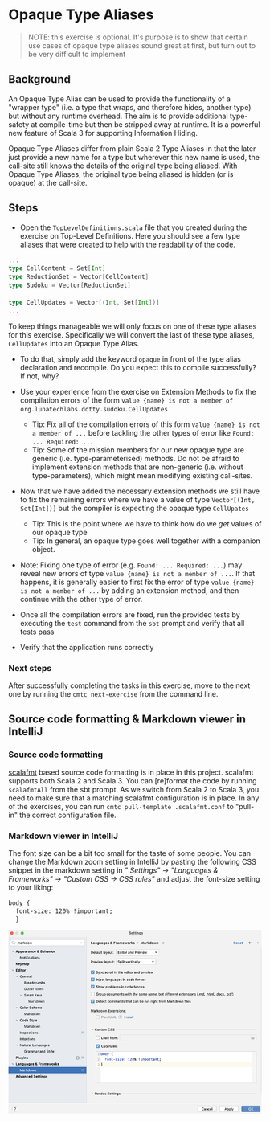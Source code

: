# Opaque Type Aliases

> NOTE: this exercise is optional. It's purpose is to show that certain use
>       cases of opaque type aliases sound great at first, but turn out
>       to be very difficult to implement

## Background

An Opaque Type Alias can be used to provide the functionality of a "wrapper
type" (i.e. a type that wraps, and therefore hides, another type) but without
any runtime overhead. The aim is to provide additional type-safety at
compile-time but then be stripped away at runtime. It is a powerful new feature
of Scala 3 for supporting Information Hiding.

Opaque Type Aliases differ from plain Scala 2 Type Aliases in that the later
just provide a new name for a type but wherever this new name is used, the
call-site still knows the details of the original type being aliased. With
Opaque Type Aliases, the original type being aliased is hidden (or is opaque) at
the call-site.

## Steps

- Open the `TopLevelDefinitions.scala` file that you created during the exercise
  on Top-Level Definitions. Here you should see a few type aliases that were
  created to help with the readability of the code.

```scala
...
type CellContent = Set[Int]
type ReductionSet = Vector[CellContent]
type Sudoku = Vector[ReductionSet]

type CellUpdates = Vector[(Int, Set[Int])]
...
```

To keep things manageable we will only focus on one of these type aliases for
this exercise. Specifically we will convert the last of these type aliases,
`CellUpdates` into an Opaque Type Alias.

- To do that, simply add the keyword `opaque` in front of the type alias
  declaration and recompile. Do you expect this to compile successfully? If not,
  why?

- Use your experience from the exercise on Extension Methods to fix the
  compilation errors of the form `value {name} is not a member of
  org.lunatechlabs.dotty.sudoku.CellUpdates`
    - Tip: Fix all of the compilation errors of this form `value {name} is not a
      member of ...` before tackling the other types of error like `Found: ...
      Required: ...`
    - Tip: Some of the mission members for our new opaque type are generic (i.e.
      type-parameterised) methods. Do not be afraid to implement extension
      methods that are non-generic (i.e. without type-parameters), which might
      mean modifying existing call-sites.

- Now that we have added the necessary extension methods we still have to fix
  the remaining errors where we have a value of type `Vector[(Int, Set[Int])]`
  but the compiler is expecting the opaque type `CellUpates`
    - Tip: This is the point where we have to think how do we _get_ values of
      our opaque type
    - Tip: In general, an opaque type goes well together with a companion
      object.

- Note: Fixing one type of error (e.g. `Found: ... Required: ...`) may reveal
  new errors of type `value {name} is not a member of ...`. If that happens, it
  is generally easier to first fix the error of type `value {name} is not a
  member of ...` by adding an extension method, and then continue with the other
  type of error.

- Once all the compilation errors are fixed, run the provided tests by executing
  the `test` command from the `sbt` prompt and verify that all tests pass

- Verify that the application runs correctly

### Next steps

After successfully completing the tasks in this exercise, move to the next one by
running the `cmtc next-exercise` from the command line.

## Source code formatting & Markdown viewer in IntelliJ

### Source code formatting

[scalafmt](https://github.com/scalameta/scalafmt) based source code formatting is
in place in this project. scalafmt supports both Scala 2 and Scala 3. You can
[re]format the code by running `scalafmtAll` from the sbt prompt. As we switch from
Scala 2 to Scala 3, you need to make sure that a matching scalafmt configuration is
in place. In any of the exercises, you can run `cmtc pull-template .scalafmt.conf`
to "pull-in" the correct configuration file.

### Markdown viewer in IntelliJ

The font size can be a bit too small for the taste of some people. You can change the
Markdown zoom setting in IntelliJ by pasting the following CSS snippet in the
markdown setting in _" Settings" -> "Languages & Frameworks" -> "Custom CSS -> CSS rules"_
and adjust the font-size setting to your liking:

```
body {
  font-size: 120% !important;
  }
```

![IntelliJ Markdown viewer settings](images/Markdown-viewer-IntelliJ.png)
